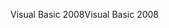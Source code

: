 <span data-ttu-id="d750f-101">Visual Basic 2008</span><span class="sxs-lookup"><span data-stu-id="d750f-101">Visual Basic 2008</span></span>
